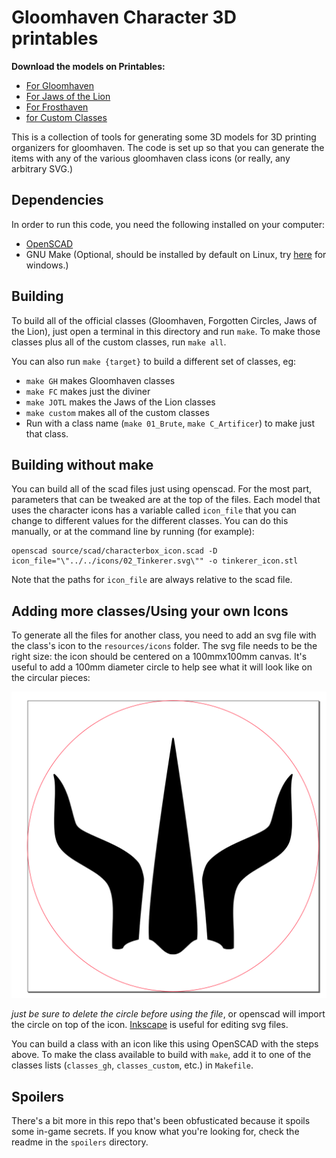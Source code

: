 # Gloomhaven Character 3D printables

**Download the models on Printables:**
* [For Gloomhaven](https://www.printables.com/model/194645-gloomhaven-class-storage-boxes)
* [For Jaws of the Lion](https://www.printables.com/model/194665-jaws-of-the-lion-class-storage-boxes)
* [For Frosthaven](https://www.printables.com/model/194666-frosthaven-class-storage-boxes)
* [for Custom Classes](https://www.printables.com/model/198100-gloomhaven-custom-class-storage-boxes)

This is a collection of tools for generating some 3D models for 3D printing
organizers for gloomhaven. The code is set up so that you can generate the items
with any of the various gloomhaven class icons (or really, any arbitrary SVG.)

## Dependencies

In order to run this code, you need the following installed on your computer:

* [OpenSCAD](https://www.openscad.org/)
* GNU Make (Optional, should be installed by default on Linux, try
  [here](http://gnuwin32.sourceforge.net/packages/make.htm) for windows.)

## Building

To build all of the official classes (Gloomhaven, Forgotten Circles, Jaws of the
Lion), just open a terminal in this directory and run `make`. To make those
classes plus all of the custom classes, run `make all`.

You can also run `make {target}` to build a different set of classes, eg:

* `make GH` makes Gloomhaven classes
* `make FC` makes just the diviner
* `make JOTL` makes the Jaws of the Lion classes
* `make custom` makes all of the custom classes
* Run with a class name (`make 01_Brute`, `make C_Artificer`) to make just that
  class.

## Building without make

You can build all of the scad files just using openscad. For the most part,
parameters that can be tweaked are at the top of the files. Each model that uses
the character icons has a variable called `icon_file` that you can change to
different values for the different classes. You can do this manually, or at the
command line by running (for example):

```
openscad source/scad/characterbox_icon.scad -D icon_file="\"../../icons/02_Tinkerer.svg\"" -o tinkerer_icon.stl
```

Note that the paths for `icon_file` are always relative to the scad file.

## Adding more classes/Using your own Icons

To generate all the files for another class, you need to add an svg file with
the class's icon to the `resources/icons` folder. The svg file needs to be the
right size: the icon should be centered on a 100mmx100mm canvas. It's useful to
add a 100mm diameter circle to help see what it will look like on the circular
pieces:

![](images/svg-example.png)

*just be sure to delete the circle before using the file*, or openscad will
import the circle on top of the icon. [Inkscape](https://inkscape.org/) is
useful for editing svg files.

You can build a class with an icon like this using OpenSCAD with the steps
above. To make the class available to build with `make`, add it to one of the
classes lists (`classes_gh`, `classes_custom`, etc.) in `Makefile`.

## Spoilers

There's a bit more in this repo that's been obfusticated because it spoils some
in-game secrets. If you know what you're looking for, check the readme in the
`spoilers` directory.
